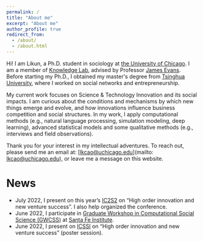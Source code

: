 ```yaml
---
permalink: /
title: "About me"
excerpt: "About me"
author_profile: true
redirect_from: 
  - /about/
  - /about.html
---
```


Hi! I am Likun, a Ph.D. student in sociology at [the University of Chicago](https://socialsciences.uchicago.edu/).
I am a member of [Knowledge Lab](https://www.knowledgelab.org/), advised by Professor [James Evans](https://sociology.uchicago.edu/directory/james-evans). 
Before starting my Ph.D., I obtained my master's degree from [Tsinghua University](https://www.sss.tsinghua.edu.cn/sssen/), 
where I worked on social networks and entrepreneurship. 

My current work focuses on Science & Technology Innovation and its social impacts. I am curious about the conditions and mechanisms 
by which new things emerge and evolve, and how innovations influence business competition and social structures. In my work, I apply computational methods 
(e.g., natural language processing, simulation modeling, deep learning), advanced statistical models and some 
qualitative methods (e.g., interviews and field observations).

Thank you for your interest in my intellectual adventures. To reach out, please send me an email at: [lkcao@uchicago.edu](mailto: lkcao@uchicago.edu),
or leave me a message on this website. 


News
======
* July 2022, I present on this year’s [IC2S2](https://iscss.org/ic2s2/conference/) on “High order innovation and new venture success”. I also help organized the conference. 
* June 2022, I participate in [Graduate Workshop in Computational Social Science (GWCSS)](https://www.santafe.edu/events/graduate-workshop-computational-social-science) at [Santa Fe Institute](https://www.santafe.edu/).
* June 2022, I present on [ICSSI](https://www.icssi.org/) on “High order innovation and new venture success” (poster session). 
